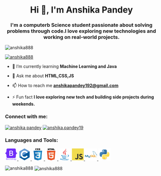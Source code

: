 <h1 align="center">Hi 👋, I'm Anshika Pandey</h1>
<h3 align="center">I'm a computerb Science student passionate about solving problems through code.I love exploring new technologies and working on real-world projects.</h3>

<p align="left"> <img src="https://komarev.com/ghpvc/?username=anshika888&label=Profile%20views&color=0e75b6&style=flat" alt="anshika888" /> </p>

<p align="left"> <a href="https://github.com/ryo-ma/github-profile-trophy"><img src="https://github-profile-trophy.vercel.app/?username=anshika888" alt="anshika888" /></a> </p>

- 🌱 I’m currently learning **Machine Learning and Java**

- 💬 Ask me about **HTML,CSS,JS**

- 📫 How to reach me **anshikapandey192@gmail.com**

- ⚡ Fun fact **I love exploring new tech and building side projects during weekends.**

<h3 align="left">Connect with me:</h3>
<p align="left">
<a href="https://linkedin.com/in/anshika pandey" target="blank"><img align="center" src="https://raw.githubusercontent.com/rahuldkjain/github-profile-readme-generator/master/src/images/icons/Social/linked-in-alt.svg" alt="anshika pandey" height="30" width="40" /></a>
<a href="https://instagram.com/anshika.pandey19" target="blank"><img align="center" src="https://raw.githubusercontent.com/rahuldkjain/github-profile-readme-generator/master/src/images/icons/Social/instagram.svg" alt="anshika.pandey19" height="30" width="40" /></a>
</p>

<h3 align="left">Languages and Tools:</h3>
<p align="left"> <a href="https://getbootstrap.com" target="_blank" rel="noreferrer"> <img src="https://raw.githubusercontent.com/devicons/devicon/master/icons/bootstrap/bootstrap-plain-wordmark.svg" alt="bootstrap" width="40" height="40"/> </a> <a href="https://www.cprogramming.com/" target="_blank" rel="noreferrer"> <img src="https://raw.githubusercontent.com/devicons/devicon/master/icons/c/c-original.svg" alt="c" width="40" height="40"/> </a> <a href="https://www.w3schools.com/css/" target="_blank" rel="noreferrer"> <img src="https://raw.githubusercontent.com/devicons/devicon/master/icons/css3/css3-original-wordmark.svg" alt="css3" width="40" height="40"/> </a> <a href="https://www.w3.org/html/" target="_blank" rel="noreferrer"> <img src="https://raw.githubusercontent.com/devicons/devicon/master/icons/html5/html5-original-wordmark.svg" alt="html5" width="40" height="40"/> </a> <a href="https://www.java.com" target="_blank" rel="noreferrer"> <img src="https://raw.githubusercontent.com/devicons/devicon/master/icons/java/java-original.svg" alt="java" width="40" height="40"/> </a> <a href="https://developer.mozilla.org/en-US/docs/Web/JavaScript" target="_blank" rel="noreferrer"> <img src="https://raw.githubusercontent.com/devicons/devicon/master/icons/javascript/javascript-original.svg" alt="javascript" width="40" height="40"/> </a> <a href="https://www.mysql.com/" target="_blank" rel="noreferrer"> <img src="https://raw.githubusercontent.com/devicons/devicon/master/icons/mysql/mysql-original-wordmark.svg" alt="mysql" width="40" height="40"/> </a> <a href="https://www.python.org" target="_blank" rel="noreferrer"> <img src="https://raw.githubusercontent.com/devicons/devicon/master/icons/python/python-original.svg" alt="python" width="40" height="40"/> </a> </p>

<p><img align="left" src="https://github-readme-stats.vercel.app/api/top-langs?username=anshika888&show_icons=true&locale=en&layout=compact" alt="anshika888" /></p>

<p>&nbsp;<img align="center" src="https://github-readme-stats.vercel.app/api?username=anshika888&show_icons=true&locale=en" alt="anshika888" /></p
